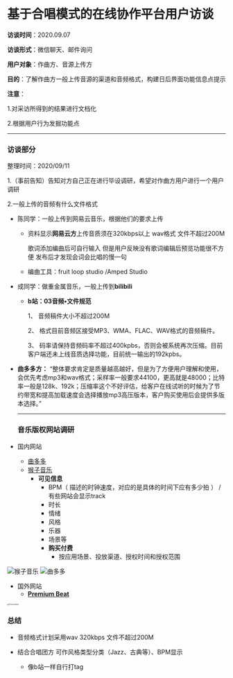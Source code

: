 # 基于合唱模式的在线协作平台用户访谈

**访谈时间**：2020.09.07

**访谈形式**：微信聊天、邮件询问

**用户对象**：作曲方、音源上传方

**目的**：了解作曲方一般上传音源的渠道和音频格式，构建日后界面功能信息点提示

**注意**：

1.对采访所得到的结果进行文档化 

2.根据用户行为发掘功能点

------

### 访谈部分 

整理时间：2020/09/11

1.（事前告知）告知对方自己正在进行毕设调研，希望对作曲方用户进行一个用户调研

2.一般上传的音频有什么文件格式

- 陈同学：一般上传到网易云音乐，根据他们的要求上传

  - 资料显示**网易云方**上传音质须在320kbps以上 wav格式 文件不超过200M

    歌词添加编曲后可自行输入 但是用户反映没有歌词编辑后预览功能很不方便 发布后才发现会词会比唱的慢一句

  - 编曲工具：fruit loop studio /Amped Studio

- 成同学：做重金属音乐，一般上传到**bilibili**

  - **b站：03音频•文件规范**

    1、 音频稿件大小不超过200M

    2、 格式目前音频区接受MP3、WMA、FLAC、WAV格式的音频稿件。

    3、 码率请保持音频码率不超过400kpbs，否则会被系统再次压缩。目前客户端还未上线音质选择功能，目前统一输出的192kpbs。

- **曲多多方：** “整体要求肯定是质量越高越好，但是为了方便用户理解和使用，会优先考虑mp3和wav格式；采样率一般要求44100，更高就是48000；比特率一般是128k、192k；压缩率这个不好评估，给客户在线试听的时候为了节约带宽和提高加载速度会选择播放mp3高压版本，客户购买使用后会提供多版本选择。” 

  ------

  ### 音乐版权网站调研

- 国内网站
  - [曲多多](https://agm.hifiveai.com/song-list) 
  - [猴子音乐](https://houzi8.com/)
    - **可见信息**
      - BPM（ 描述的时钟速度，对应的是具体的时间下应有多少拍 ） /有些网站会显示track
      - 时长 
      - 情绪
      - 风格
      - 乐器
      - 场景等
      - **购买付费**
        - 按应用场景、投放渠道、授权时间和授权范围

<img src="E:\毕设0914\毕设前期\音乐版权资料\猴子音乐.PNG" alt="猴子音乐" style="zoom: 100%;" />

<img src="E:\毕设0914\毕设前期\音乐版权资料\曲多多.PNG" alt="曲多多" style="zoom:100%;" />

- 国外网站
  - [**Premium Beat** ](https://www.premiumbeat.com/royalty-free-music)

<img src="E:\毕设0914\毕设前期\音乐版权资料\PremiumBeat.PNG" alt="PremiumBeat" style="zoom:25%;" />

### 总结

- 音频格式计划采用wav 320kbps 文件不超过200M 

- 结合合唱团方 可作风格类型分类（Jazz、古典等）、BPM显示 
  - 像b站一样自行打tag





